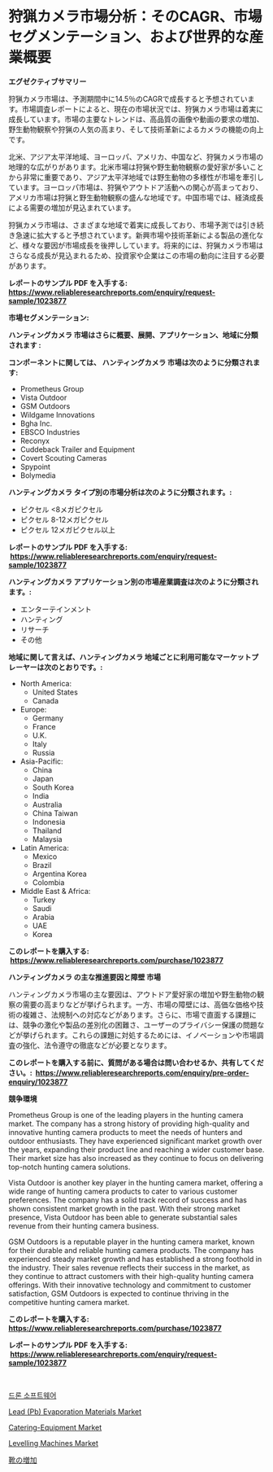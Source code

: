 <p><h1>狩猟カメラ市場分析：そのCAGR、市場セグメンテーション、および世界的な産業概要</h1></p><p><strong>エグゼクティブサマリー</strong></p>
<p><p>狩猟カメラ市場は、予測期間中に14.5％のCAGRで成長すると予想されています。市場調査レポートによると、現在の市場状況では、狩猟カメラ市場は着実に成長しています。市場の主要なトレンドは、高品質の画像や動画の要求の増加、野生動物観察や狩猟の人気の高まり、そして技術革新によるカメラの機能の向上です。</p><p>北米、アジア太平洋地域、ヨーロッパ、アメリカ、中国など、狩猟カメラ市場の地理的な広がりがあります。北米市場は狩猟や野生動物観察の愛好家が多いことから非常に重要であり、アジア太平洋地域では野生動物の多様性が市場を牽引しています。ヨーロッパ市場は、狩猟やアウトドア活動への関心が高まっており、アメリカ市場は狩猟と野生動物観察の盛んな地域です。中国市場では、経済成長による需要の増加が見込まれています。</p><p>狩猟カメラ市場は、さまざまな地域で着実に成長しており、市場予測では引き続き急速に拡大すると予想されています。新興市場や技術革新による製品の進化など、様々な要因が市場成長を後押ししています。将来的には、狩猟カメラ市場はさらなる成長が見込まれるため、投資家や企業はこの市場の動向に注目する必要があります。</p></p>
<p><strong>レポートのサンプル PDF を入手する: <a href="https://www.reliableresearchreports.com/enquiry/request-sample/1023877">https://www.reliableresearchreports.com/enquiry/request-sample/1023877</a></strong></p>
<p><strong>市場セグメンテーション:</strong></p>
<p><strong> ハンティングカメラ 市場はさらに概要、展開、アプリケーション、地域に分類されます :</strong></p>
<p><strong>コンポーネントに関しては、 ハンティングカメラ 市場は次のように分類されます: &nbsp;</strong></p>
<p><ul><li>Prometheus Group</li><li>Vista Outdoor</li><li>GSM Outdoors</li><li>Wildgame Innovations</li><li>Bgha Inc.</li><li>EBSCO Industries</li><li>Reconyx</li><li>Cuddeback Trailer and Equipment</li><li>Covert Scouting Cameras</li><li>Spypoint</li><li>Bolymedia</li></ul></p>
<p><strong> ハンティングカメラ タイプ別の市場分析は次のように分類されます。:</strong></p>
<p><ul><li>ピクセル <8メガピクセル</li><li>ピクセル 8-12メガピクセル</li><li>ピクセル 12メガピクセル以上</li></ul></p>
<p><strong>レポートのサンプル PDF を入手する: &nbsp;<a href="https://www.reliableresearchreports.com/enquiry/request-sample/1023877">https://www.reliableresearchreports.com/enquiry/request-sample/1023877</a></strong></p>
<p><strong> ハンティングカメラ アプリケーション別の市場産業調査は次のように分類されます。:</strong></p>
<p><ul><li>エンターテインメント</li><li>ハンティング</li><li>リサーチ</li><li>その他</li></ul></p>
<p><strong>地域に関して言えば、ハンティングカメラ 地域ごとに利用可能なマーケットプレーヤーは次のとおりです。:</strong></p>
<p><ul>
    <li>
        North America:
        <ul>
            <li>United States</li>
            <li>Canada</li>
        </ul>
    </li>
    <li>
        Europe:
        <ul>
            <li>Germany</li>
            <li>France</li>
            <li>U.K.</li>
            <li>Italy</li>
            <li>Russia</li>
        </ul>
    </li>
    <li>
        Asia-Pacific:
        <ul>
            <li>China</li>
            <li>Japan</li>
            <li>South Korea</li>
            <li>India</li>
            <li>Australia</li>
            <li>China Taiwan</li>
            <li>Indonesia</li>
            <li>Thailand</li>
            <li>Malaysia</li>
        </ul>
    </li>
    <li>
        Latin America:
        <ul>
            <li>Mexico</li>
            <li>Brazil</li>
            <li>Argentina Korea</li>
            <li>Colombia</li>
        </ul>
    </li>
    <li>
        Middle East & Africa:
        <ul>
            <li>Turkey</li>
            <li>Saudi</li>
            <li>Arabia</li>
            <li>UAE</li>
            <li>Korea</li>
        </ul>
    </li>
    </ul></p>
<p><strong>このレポートを購入する: &nbsp;<a href="https://www.reliableresearchreports.com/purchase/1023877">https://www.reliableresearchreports.com/purchase/1023877</a></strong></p>
<p><strong>ハンティングカメラ の主な推進要因と障壁 市場</strong></p>
<p><p>ハンティングカメラ市場の主な要因は、アウトドア愛好家の増加や野生動物の観察の需要の高まりなどが挙げられます。一方、市場の障壁には、高価な価格や技術の複雑さ、法規制への対応などがあります。さらに、市場で直面する課題には、競争の激化や製品の差別化の困難さ、ユーザーのプライバシー保護の問題などが挙げられます。これらの課題に対処するためには、イノベーションや市場調査の強化、法令遵守の徹底などが必要となります。</p></p>
<p><strong>このレポートを購入する前に、質問がある場合は問い合わせるか、共有してください。:&nbsp; <a href="https://www.reliableresearchreports.com/enquiry/pre-order-enquiry/1023877">https://www.reliableresearchreports.com/enquiry/pre-order-enquiry/1023877</a></strong></p>
<p><strong>競争環境</strong></p>
<p><p>Prometheus Group is one of the leading players in the hunting camera market. The company has a strong history of providing high-quality and innovative hunting camera products to meet the needs of hunters and outdoor enthusiasts. They have experienced significant market growth over the years, expanding their product line and reaching a wider customer base. Their market size has also increased as they continue to focus on delivering top-notch hunting camera solutions.</p><p>Vista Outdoor is another key player in the hunting camera market, offering a wide range of hunting camera products to cater to various customer preferences. The company has a solid track record of success and has shown consistent market growth in the past. With their strong market presence, Vista Outdoor has been able to generate substantial sales revenue from their hunting camera business.</p><p>GSM Outdoors is a reputable player in the hunting camera market, known for their durable and reliable hunting camera products. The company has experienced steady market growth and has established a strong foothold in the industry. Their sales revenue reflects their success in the market, as they continue to attract customers with their high-quality hunting camera offerings. With their innovative technology and commitment to customer satisfaction, GSM Outdoors is expected to continue thriving in the competitive hunting camera market.</p></p>
<p><strong>このレポートを購入する: &nbsp; <a href="https://www.reliableresearchreports.com/purchase/1023877">https://www.reliableresearchreports.com/purchase/1023877</a></strong></p>
<p><strong>レポートのサンプル PDF を入手する: &nbsp;<a href="https://www.reliableresearchreports.com/enquiry/request-sample/1023877">https://www.reliableresearchreports.com/enquiry/request-sample/1023877</a></strong><strong></strong></p>
<p>&nbsp;</p>
<p><p><a href="https://github.com/vsnao330707/Market-Research-Report-List-1/blob/main/407343839.md">드론 소프트웨어</a></p><p><a href="https://github.com/luckyshygirl/Market-Research-Report-List-3/blob/main/lead-pb-evaporation-materials-market.md">Lead (Pb) Evaporation Materials Market</a></p><p><a href="https://issuu.com/reportprime-2/docs/catering-equipment-market-size-2030.pptx">Catering-Equipment Market</a></p><p><a href="https://issuu.com/reportprime-2/docs/levelling-machines-market-size-2030.pptx">Levelling Machines Market</a></p><p><a href="https://github.com/zjkmgcs938405/Market-Research-Report-List-1/blob/main/3082667407.md">靴の増加</a></p></p>
